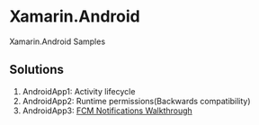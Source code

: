 # Xamarin.Android
Xamarin.Android Samples

## Solutions
1. AndroidApp1: Activity lifecycle
2. AndroidApp2: Runtime permissions(Backwards compatibility)
3. AndroidApp3: [FCM Notifications Walkthrough](https://developer.xamarin.com/guides/android/data-and-cloud-services/google-messaging/remote-notifications-with-fcm/)
